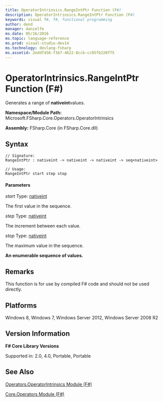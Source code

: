 ```yaml
---
title: OperatorIntrinsics.RangeIntPtr Function (F#)
description: OperatorIntrinsics.RangeIntPtr Function (F#)
keywords: visual f#, f#, functional programming
author: dend
manager: danielfe
ms.date: 05/16/2016
ms.topic: language-reference
ms.prod: visual-studio-dev14
ms.technology: devlang-fsharp
ms.assetid: 2eddf456-f3b7-4622-8ccb-cc95fb220f75 
---
```


# OperatorIntrinsics.RangeIntPtr Function (F#)

Generates a range of **nativeint**values.

**Namespace/Module Path:** Microsoft.FSharp.Core.Operators.OperatorIntrinsics

**Assembly:** FSharp.Core (in FSharp.Core.dll)


## Syntax

```
// Signature:
RangeIntPtr : nativeint -> nativeint -> nativeint -> seq<nativeint>

// Usage:
RangeIntPtr start step stop
```

#### Parameters
*start*
Type: [nativeint](https://msdn.microsoft.com/library/f8478c3e-fff5-4f10-82cf-4bedfe305f7b)


The first value in the sequence.


*step*
Type: [nativeint](https://msdn.microsoft.com/library/f8478c3e-fff5-4f10-82cf-4bedfe305f7b)


The increment between each value.


*stop*
Type: [nativeint](https://msdn.microsoft.com/library/f8478c3e-fff5-4f10-82cf-4bedfe305f7b)


The maximum value in the sequence.



**An enumerable sequence of values.**
## Remarks
This function is for use by compiled F# code and should not be used directly.


## Platforms
Windows 8, Windows 7, Windows Server 2012, Windows Server 2008 R2


## Version Information
**F# Core Library Versions**

Supported in: 2.0, 4.0, Portable, Portable




## See Also
[Operators.OperatorIntrinsics Module &#40;F&#35;&#41;](Operators.OperatorIntrinsics-Module-%5BFSharp%5D.md)

[Core.Operators Module &#40;F&#35;&#41;](Core.Operators-Module-%5BFSharp%5D.md)


